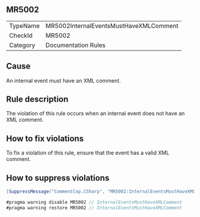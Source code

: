 ## MR5002

<table>
<tr>
  <td>TypeName</td>
  <td>MR5002InternalEventsMustHaveXMLComment</td>
</tr>
<tr>
  <td>CheckId</td>
  <td>MR5002</td>
</tr>
<tr>
  <td>Category</td>
  <td>Documentation Rules</td>
</tr>
</table>

## Cause

An internal event must have an XML comment.

## Rule description

The violation of this rule occurs when an internal event does not have an XML comment.

## How to fix violations

To fix a violation of this rule, ensure that the event has a valid XML comment.

## How to suppress violations

```csharp
[SuppressMessage("CommentCop.CSharp", "MR5002:InternalEventsMustHaveXMLComment", Justification = "Reviewed.")]
```

```csharp
#pragma warning disable MR5002 // InternalEventsMustHaveXMLComment
#pragma warning restore MR5002 // InternalEventsMustHaveXMLComment
```